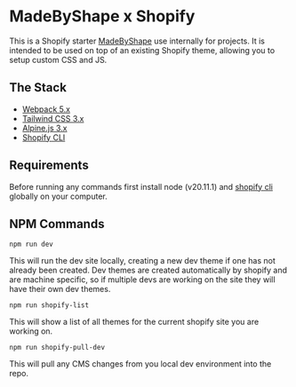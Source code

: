 # MadeByShape x Shopify

This is a Shopify starter [MadeByShape](https://madebyshape.co.uk) use internally for projects. It is intended to be used on top of an existing Shopify theme, allowing you to setup custom CSS and JS. 

## The Stack

- [Webpack 5.x](https://webpack.js.org/) 
- [Tailwind CSS 3.x](https://tailwindcss.com)
- [Alpine.js 3.x](https://alpinejs.dev/)
- [Shopify CLI](https://shopify.dev/docs/themes/tools/cli/install)

## Requirements

Before running any commands first install node (v20.11.1) and [shopify cli](https://shopify.dev/docs/themes/tools/cli/install) globally on your computer.


## NPM Commands

```
npm run dev
```

This will run the dev site locally, creating a new dev theme if one has not already been created. Dev themes are created automatically by shopify and are machine specific, so if multiple devs are working on the site they will have their own dev themes.

```
npm run shopify-list
```

This will show a list of all themes for the current shopify site you are working on.

```
npm run shopify-pull-dev
```

This will pull any CMS changes from you local dev environment into the repo.